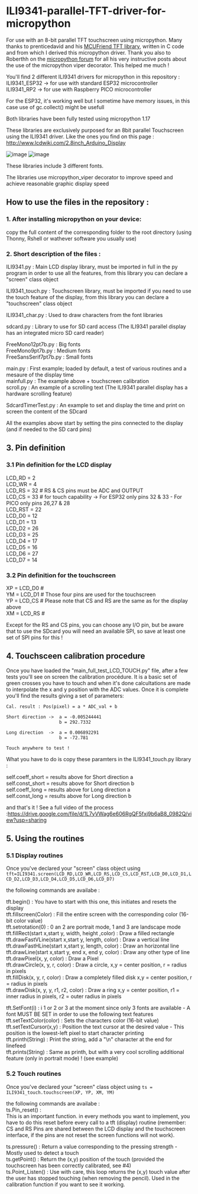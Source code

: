 # ILI9341-parallel-TFT-driver-for-micropython
For use with an 8-bit parallel TFT touchscreen using micropython. Many thanks to prenticedavid and his [MCUFriend TFT library](https://github.com/prenticedavid/MCUFRIEND_kbv), written in C code and from which I derived this micropython driver.
Thank you also to Roberthh on the [micropython forum](https://forum.micropython.org/viewtopic.php?f=14&t=10986) for all his very instructive posts about the use of the micropython viper decorator. This helped me much !


You'll find 2 different ILI9341 drivers for micropython in this repository :<br/>
ILI9341_ESP32 -> for use with standard ESP32 microcontroller<br/>
ILI9341_RP2 -> for use with Raspberry PICO microcontroller<br/>

For the ESP32, it's working well but I sometime have memory issues, in this case use of gc.collect() might be usefull

Both libraries have been fully tested using micropython 1.17

These libraries are exclusively purposed for an 8bit parallel Touchscreen using the ILI9341 driver. Like the ones you find on this page : http://www.lcdwiki.com/2.8inch_Arduino_Display

![image](https://user-images.githubusercontent.com/47264131/147507578-3d2a8c01-93e7-4cd0-803f-171dec1e2802.png)
![image](https://user-images.githubusercontent.com/47264131/147507527-66f6f21a-32bc-4388-a9a0-2f678eb2a71b.png)


These libraries include 3 different fonts.

The libraries use micropython_viper decorator to improve speed and achieve reasonable graphic display speed

## How to use the files in the repository :

### 1. After installing micropython on your device:
copy the full content of the corresponding folder to the root directory (using Thonny, Rshell or wathever software you usually use)

### 2. Short description of the files :

ILI9341.py : Main LCD display library, must be imported in full in the py program in order to use all the features, from this library you can declare a "screen" class object<br/>

ILI9341_touch.py : Touchscreen library, must be imported if you need to use the touch feature of the display, from this library you can declare a "touchscreen" class object<br/>

ILI9341_char.py : Used to draw characters from the font libraries

sdcard.py : Library to use for SD card access (The ILI9341 parallel display has an integrated micro SD card reader)<br/>

FreeMono12pt7b.py : Big fonts<br/>
FreeMono9pt7b.py : Medium fonts<br/>
FreeSansSerif7pt7b.py : Small fonts<br/>

main.py : First example; loaded by default, a test of various routines and a mesaure of the display time<br/>
mainfull.py : The example above + touchscreen calibration<br/>
scroll.py : An example of a scrolling text (The ILI9341 parallel display has a hardware scrolling feature)<br/>

SdcardTimerTest.py : An example to set and display the time and print on screen the content of the SDcard<br/>

All the examples above start by setting the pins connected to the display (and if needed to the SD card pins)

## 3. Pin definition

### 3.1 Pin definition for the LCD display
LCD_RD = 2<br/>
LCD_WR = 4<br/>
LCD_RS = 32   # RS & CS pins must be ADC and OUTPUT<br/>
LCD_CS = 33   # for touch capability -> For ESP32 only pins 32 & 33 - For PICO only pins 26,27 & 28<br/>
LCD_RST = 22<br/>
LCD_D0 = 12<br/>
LCD_D1 = 13<br/>
LCD_D2 = 26<br/>
LCD_D3 = 25<br/>
LCD_D4 = 17<br/>
LCD_D5 = 16<br/>
LCD_D6 = 27<br/>
LCD_D7 = 14<br/>

### 3.2 Pin definition for the touchscreen

XP = LCD_D0   #<br/>
YM = LCD_D1   #  Those four pins are used for the touchscreen<br/>
YP = LCD_CS   #  Please note that CS and RS are the same as for the display above<br/>
XM = LCD_RS   #<br/>

Except for the RS and CS pins, you can choose any I/O pin, but be aware that to use the SDcard you will need an available SPI, so save at least one set of SPI pins for this !

## 4. Touchsceen calibration procedure

Once you have loaded the "main_full_test_LCD_TOUCH.py" file, after a few tests you'll see on screen the calibration procédure. It is a basic set of green crosses you have to touch and when it's done calcultations are made to interpolate the x and y position with the ADC values.
Once it is complete you'll find the results giving a set of parameters:
```
Cal. result : Pos(pixel) = a * ADC_val + b

Short direction ->  a = -0.005244441
                    b = 292.7332

Long direction  ->  a = 0.006892291
                    b = -72.781

Touch anywhere to test !
```
What you have to do is copy these paramters in the ILI9341_touch.py library :

 self.coeff_short = results above for Short direction a<br/>
 self.const_short = results above for Short direction b<br/>
 self.coeff_long = results above for Long direction a<br/>
 self.const_long = results above for Long direction b<br/>
 
 and that's it ! See a full video of the process :https://drive.google.com/file/d/1L7yVWag6e606RgQF5fxj9b6aB8_0982Q/view?usp=sharing
 
 ## 5. Using the routines
 
 ### 5.1 Display routines
 
 Once you've declared your "screen" class object using ```tft=ILI9341.screen(LCD_RD,LCD_WR,LCD_RS,LCD_CS,LCD_RST,LCD_D0,LCD_D1,LCD_D2,LCD_D3,LCD_D4,LCD_D5,LCD_D6,LCD_D7)```
 
the following commands are availabe :

tft.begin() : You have to start with this one, this initiates and resets the display<br/>
tft.fillscreen(Color) : Fill the entire screen with the corresponding color (16-bit color value)<br/>
tft.setrotation(0) : 0 an 2 are portrait mode, 1 and 3 are landscape mode<br/>
tft.fillRect(start x,start y, width, height ,color) : Draw a filled rectangle<br/>
tft.drawFastVLine(start x,start y, length, color) : Draw a vertical line<br/>
tft.drawFastHLine(start x,start y, length, color) : Draw an horizontal line<br/>
tft.drawLine(start x,start y, end x, end y, color) : Draw any other type of line<br/>
tft.drawPixel(x, y, color) : Draw a Pixel<br/>
tft.drawCircle(x, y, r, color) : Draw a circle, x,y = center position, r = radius in pixels<br/>
tft.fillDisk(x, y, r, color) : Draw a completely filled disk x,y = center position, r = radius in pixels<br/>
tft.drawDisk(x, y, y, r1, r2, color) : Draw a ring x,y = center position, r1 = inner radius in pixels, r2 = outer radius in pixels<br/>

tft.SetFont(i) : i 1 or 2 or 3 at the moment since only 3 fonts are available - A font MUST BE SET in order to use the following text features<br/>
tft.setTextColor(color) : Sets the characters color (16-bit value)<br/>
tft.setTextCursor(x,y) : Position the text cursor at the desired value - This position is the lowest-left pixel to start character printing<br/>
tft.printh(String) : Print the string, add a "\n" character at the end for linefeed<br/>
tft.prints(String) : Same as printh, but with a very cool scrolling additional feature (only in portrait mode) ! (see example)<br/>

### 5.2 Touch routines

Once you've declared your "screen" class object using ```ts = ILI9341_touch.touchscreen(XP, YP, XM, YM) ```
 
the following commands are availabe :<br/>
ts.Pin_reset() :<br/>
This is an important function. in every methods you want to implement, you have to do this reset before every call to a tft (display) routine (remember: CS and RS Pins are shared between the LCD display and the touchscreen interface, if the pins are not reset the screen functions will not work).<br/>

ts.pressure() : Return a value corresponding to the pressing strength - Mostly used to detect a touch <br/>
ts.getPoint() : Return the (x,y) position of the touch (provided the touchscreen has been correctly calibrated, see #4) <br/>
ts.Point_Listen() : Use with care, this loop returns the (x,y) touch value after the user has stopped touching (when removing the pencil). Used in the calibration function if you want to see it working.<br/>
